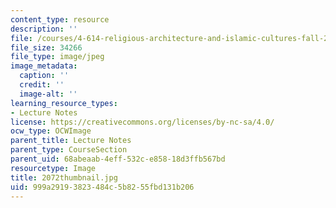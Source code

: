 ```yaml
---
content_type: resource
description: ''
file: /courses/4-614-religious-architecture-and-islamic-cultures-fall-2002/999a29193823484c5b8255fbd131b206_2072thumbnail.jpg
file_size: 34266
file_type: image/jpeg
image_metadata:
  caption: ''
  credit: ''
  image-alt: ''
learning_resource_types:
- Lecture Notes
license: https://creativecommons.org/licenses/by-nc-sa/4.0/
ocw_type: OCWImage
parent_title: Lecture Notes
parent_type: CourseSection
parent_uid: 68abeaab-4eff-532c-e858-18d3ffb567bd
resourcetype: Image
title: 2072thumbnail.jpg
uid: 999a2919-3823-484c-5b82-55fbd131b206
---
```

